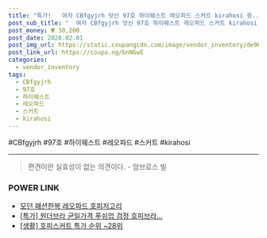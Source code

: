 ```yaml
--- 
title: "특가!   여자 CBfgyjrh 덧신 97호 하이웨스트 레오파드 스커트 kirahosi 증..." 
post_sub_title: "  여자 CBfgyjrh 덧신 97호 하이웨스트 레오파드 스커트 kirahosi 증정 호피" 
post_money: ₩ 30,200 
post_date: 2020.02.01 
post_img_url: https://static.coupangcdn.com/image/vendor_inventory/de96/7e733bad8cb4675bee86c6ae9c25735b0ba5c57ef91227fa4d9d030504de.jpg 
post_link_url: https://coupa.ng/bnNGwE 
categories: 
  - vendor_inventory 
tags: 
  - CBfgyjrh 
  - 97호 
  - 하이웨스트 
  - 레오파드 
  - 스커트 
  - kirahosi 
--- 
```

  #CBfgyjrh #97호 #하이웨스트 #레오파드 #스커트 #kirahosi 
<hr> 

> 편견이란 실효성이 없는 의견이다. - 암브로스 빌 


### POWER LINK

* <a href="https://blog.naver.com/fasyy4321/221784666901" target="_blank">모던 패션한복 레오파드 호피저고리</a>
* <a href="https://blog.naver.com/an0733/221786325564" target="_blank">[특가] 원더브라 균일가격 푸쉬업 검정 호피브라...</a>
* <a href="https://blog.naver.com/sakai111/221792318827" target="_blank"> [생활] 호피스커트 특가 순위 ~28위</a>
